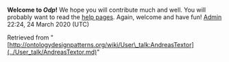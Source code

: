 __Welcome to _Odp_!__ We hope you will contribute much and well. 
You will probably want to read the [help pages](http://ontologydesignpatterns.org/wiki/Help:Contents "Help:Contents"). Again, welcome and have fun! [Admin](../User/ValentinaPresutti.md "User:ValentinaPresutti") 22:24, 24 March 2020 (UTC)





Retrieved from "[http://ontologydesignpatterns.org/wiki/User\_talk:AndreasTextor](../User_talk/AndreasTextor.md)"